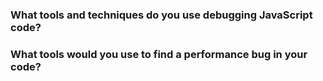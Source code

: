 
### What tools and techniques do you use debugging JavaScript code?

### What tools would you use to find a performance bug in your code?
